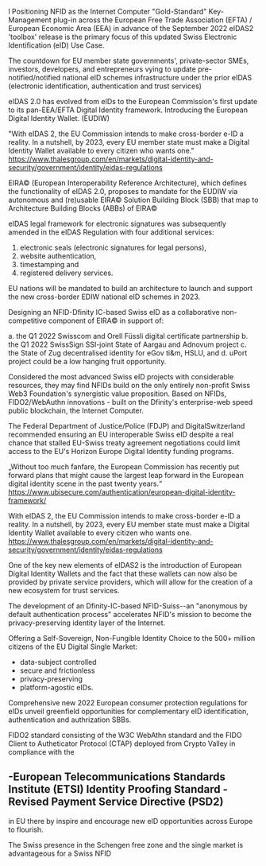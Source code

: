 l Positioning NFID as the Internet Computer "Gold-Standard" Key-Management plug-in across the European Free Trade Association (EFTA) / European Economic Area (EEA) in advance of the September 2022 eIDAS2 'toolbox' release is the primary focus of this updated Swiss Electronic Identification (eID) Use Case.

The countdown for EU member state governments', private-sector SMEs, investors, developers, and entrepreneurs vying to update pre-notified/notified national eID schemes infrastructure under the prior eIDAS (electronic identification, authentication and trust services)

eIDAS 2.0 has evolved from eIDs to the European Commission's first update to its pan-EEA/EFTA Digital Identity framework. Introducing the European Digital Identity Wallet. (EUDIW)

"With eIDAS 2, the EU Commission intends to make cross-border e-ID a reality. In a nutshell, by 2023, every EU member state must make a Digital Identity Wallet available to every citizen who wants one." https://www.thalesgroup.com/en/markets/digital-identity-and-security/government/identity/eidas-regulations

EIRA© (European Interoperability Reference Architecture), which defines the functionality of eIDAS 2.0, proposes to mandate for the EUDIW via autonomous and (re)usable EIRA© Solution Building Block (SBB) that map to Architecture Building Blocks (ABBs) of EIRA©

eIDAS legal framework for electronic signatures was subsequently amended in the eIDAS Regulation with four additional services:

1.	electronic seals (electronic signatures for legal persons),
2.	website authentication, 
3.	timestamping and
4.	registered delivery services.

EU nations will be mandated to build an architecture to launch and support the new cross-border EDIW national eID schemes in 2023.

Designing an NFID-Dfinity IC-based Swiss eID as a collaborative non-competitive component of EIRA© in support of:

a.	the Q1 2022 Swisscom and Orell Füssli digital certificate partnership 
b.	the Q1 2022 SwissSign SSI-joint State of Aargau and Adnovum project 
c.	the State of Zug decentralised identity for eGov ti&m, HSLU, and 
d.	uPort project could be a low hanging fruit opportunity.

Considered the most advanced Swiss eID projects with considerable resources, they may find NFIDs build on the only entirely non-profit Swiss Web3 Foundation's synergistic value proposition. Based on NFIDs, FIDO2/WebAuthn innovations - built on the Dfinity's enterprise-web speed public blockchain, the Internet Computer.

The Federal Department of Justice/Police (FDJP) and DigitalSwitzerland recommended ensuring an EU interoperable Swiss eID despite a real chance that stalled EU-Swiss treaty agreement negotiations could limit access to the EU's Horizon Europe Digital Identity funding programs.

„Without too much fanfare, the European Commission has recently put forward plans that might cause the largest leap forward in the European digital identity scene in the past twenty years.“ https://www.ubisecure.com/authentication/european-digital-identity-framework/

With eIDAS 2, the EU Commission intends to make cross-border e-ID a reality. In a nutshell, by 2023, every EU member state must make a Digital Identity Wallet available to every citizen who wants one. https://www.thalesgroup.com/en/markets/digital-identity-and-security/government/identity/eidas-regulations

One of the key new elements of eIDAS2 is the introduction of European Digital Identity Wallets and the fact that these wallets can now also be provided by private service providers, which will allow for the creation of a new ecosystem for trust services. 

The development of an Dfinity-IC-based NFID-Suiss--an "anonymous by default authentication process" accelerates NFID's mission to become the privacy-preserving identity layer of the Internet.

Offering a Self-Sovereign, Non-Fungible Identity Choice to the 500+ million citizens of the EU Digital Single Market:

* data-subject controlled
* secure and frictionless
* privacy-preserving
* platform-agostic eIDs.

Comprehensive new 2022 European consumer protection regulations for eIDs unveil greenfield opportunities for complementary eID identification, authentication and authrization SBBs. 

FIDO2 standard consisting of the W3C WebAthn standard and the FIDO Client to Autheticator Protocol (CTAP) deployed from Crypto Valley in compliance with the 

-European Telecommunications Standards Institute (ETSI) Identity Proofing Standard
-Revised Payment Service Directive (PSD2)
-

in EU there by inspire and encourage new eID opportunities across Europe to flourish. 


The Swiss presence in the Schengen free zone and the single market is advantageous for a Swiss NFID
